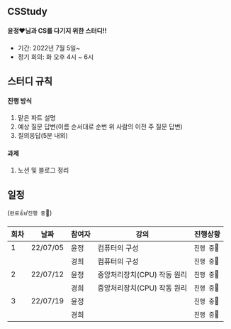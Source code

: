 ## CSStudy
#### 윤정♥님과 CS를 다기지 위한 스터디!!

- 기간: 2022년 7월 5일~
- 정기 회의: 화 오후 4시 ~ 6시 


## 스터디 규칙
#### 진행 방식
1. 맡은 파트 설명
2. 예상 질문 답변(이름 순서대로 순번 위 사람의 이전 주 질문 답변)
3. 질의응답(5분 내외)
#### 과제
1. 노션 및 블로그 정리




## 일정
(`완료`👍/`진행 중`🏃)

| 회차 | 날짜 | 참여자 | 강의 | 진행상황 | 
| --- | --- | --- | --- | --- |
| 1 | 22/07/05 | 윤정 | 컴퓨터의 구성 | `진행 중`🏃 |
|   |          | 경희 | 컴퓨터의 구성 | `진행 중`🏃 |
| 2 | 22/07/12 | 윤정 | 중앙처리장치(CPU) 작동 원리 | `진행 중`🏃 |
|   |          | 경희 | 중앙처리장치(CPU) 작동 원리 | `진행 중`🏃 |
| 3 | 22/07/19 | 윤정 |  | `진행 중`🏃 |
|   |          | 경희 |  | `진행 중`🏃 |
